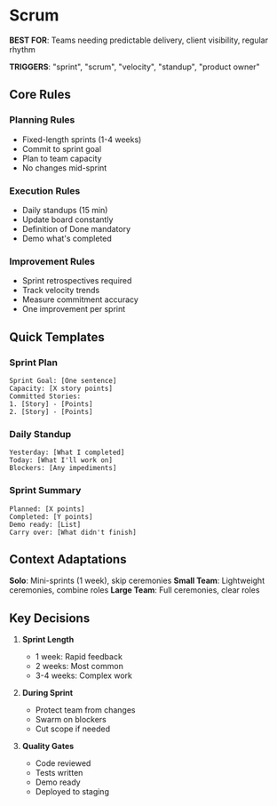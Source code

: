 # Scrum

**BEST FOR**: Teams needing predictable delivery, client visibility, regular
rhythm

**TRIGGERS**: "sprint", "scrum", "velocity", "standup", "product owner"

## Core Rules

### Planning Rules

- Fixed-length sprints (1-4 weeks)
- Commit to sprint goal
- Plan to team capacity
- No changes mid-sprint

### Execution Rules

- Daily standups (15 min)
- Update board constantly
- Definition of Done mandatory
- Demo what's completed

### Improvement Rules

- Sprint retrospectives required
- Track velocity trends
- Measure commitment accuracy
- One improvement per sprint

## Quick Templates

### Sprint Plan

```text
Sprint Goal: [One sentence]
Capacity: [X story points]
Committed Stories:
1. [Story] - [Points]
2. [Story] - [Points]
```

### Daily Standup

```text
Yesterday: [What I completed]
Today: [What I'll work on]
Blockers: [Any impediments]
```

### Sprint Summary

```text
Planned: [X points]
Completed: [Y points]
Demo ready: [List]
Carry over: [What didn't finish]
```

## Context Adaptations

**Solo**: Mini-sprints (1 week), skip ceremonies **Small Team**: Lightweight
ceremonies, combine roles **Large Team**: Full ceremonies, clear roles

## Key Decisions

1. **Sprint Length**
   - 1 week: Rapid feedback
   - 2 weeks: Most common
   - 3-4 weeks: Complex work

2. **During Sprint**
   - Protect team from changes
   - Swarm on blockers
   - Cut scope if needed

3. **Quality Gates**
   - Code reviewed
   - Tests written
   - Demo ready
   - Deployed to staging
